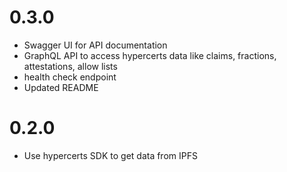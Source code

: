# 0.3.0

- Swagger UI for API documentation
- GraphQL API to access hypercerts data like claims, fractions, attestations, allow lists
- health check endpoint
- Updated README

# 0.2.0

- Use hypercerts SDK to get data from IPFS
